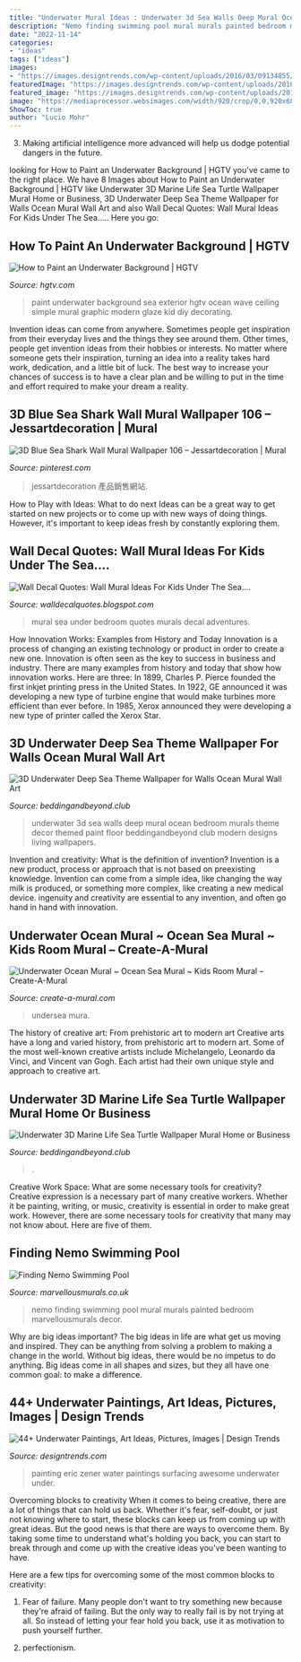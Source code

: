 ```yaml
---
title: "Underwater Mural Ideas : Underwater 3d Sea Walls Deep Mural Ocean Bedroom Murals Theme Decor Themed Paint Floor Beddingandbeyond Club Modern Designs Living Wallpapers"
description: "Nemo finding swimming pool mural murals painted bedroom marvellousmurals decor"
date: "2022-11-14"
categories:
- "ideas"
tags: ["ideas"]
images:
- "https://images.designtrends.com/wp-content/uploads/2016/03/09134855/Awesome-Painting-of-Girl-Under-Water.jpg"
featuredImage: "https://images.designtrends.com/wp-content/uploads/2016/03/09134855/Awesome-Painting-of-Girl-Under-Water.jpg"
featured_image: "https://images.designtrends.com/wp-content/uploads/2016/03/09134855/Awesome-Painting-of-Girl-Under-Water.jpg"
image: "https://mediaprocessor.websimages.com/width/920/crop/0,0,920x689/www.marvellousmurals.co.uk/Finding nemo swimming pool (5).jpg"
ShowToc: true
author: "Lucio Mohr"
---
```



3. Making artificial intelligence more advanced will help us dodge potential dangers in the future.

	

		
looking for How to Paint an Underwater Background | HGTV you've came to the right place. We have 8 Images about How to Paint an Underwater Background | HGTV like Underwater 3D Marine Life Sea Turtle Wallpaper Mural Home or Business, 3D Underwater Deep Sea Theme Wallpaper for Walls Ocean Mural Wall Art and also Wall Decal Quotes: Wall Mural Ideas For Kids Under The Sea..... Here you go:
		
    
## How To Paint An Underwater Background | HGTV

<img loading=lazy src="http://hgtvhome.sndimg.com/content/dam/images/hgtv/fullset/2005/3/4/1/rxr2212_2_paintedsea.jpg.rend.hgtvcom.1280.960.suffix/1400932117031.jpeg" onerror="this.onerror=null;this.src='https://tse2.mm.bing.net/th?id=OIP.yJvUxR0M-OXxOzZykDMwDAHaFj&amp;pid=15.1';" alt="How to Paint an Underwater Background | HGTV">

_Source: hgtv.com_

>paint underwater background sea exterior hgtv ocean wave ceiling simple mural graphic modern glaze kid diy decorating. 

	

Invention ideas can come from anywhere. Sometimes people get inspiration from their everyday lives and the things they see around them. Other times, people get invention ideas from their hobbies or interests. No matter where someone gets their inspiration, turning an idea into a reality takes hard work, dedication, and a little bit of luck. The best way to increase your chances of success is to have a clear plan and be willing to put in the time and effort required to make your dream a reality.

    
## 3D Blue Sea Shark Wall Mural Wallpaper 106 – Jessartdecoration | Mural

<img loading=lazy src="https://i.pinimg.com/originals/c5/9a/c4/c59ac40c2a034e180be58217a4a965c3.png" onerror="this.onerror=null;this.src='https://tse4.mm.bing.net/th?id=OIP.RHxNW6c1TADIPBsl-hfjLgHaHC&amp;pid=15.1';" alt="3D Blue Sea Shark Wall Mural Wallpaper 106 – Jessartdecoration | Mural">

_Source: pinterest.com_

>jessartdecoration 產品銷售網站. 

	

How to Play with Ideas: What to do next
Ideas can be a great way to get started on new projects or to come up with new ways of doing things. However, it's important to keep ideas fresh by constantly exploring them.

    
## Wall Decal Quotes: Wall Mural Ideas For Kids Under The Sea....

<img loading=lazy src="http://3.bp.blogspot.com/-igxjmY0KEaE/UhXVUXotndI/AAAAAAAACF0/vADc1ITAZWc/s1600/Kids-Bedroom-with-Under-the-Sea-Adventures-Wall-Mural.jpg" onerror="this.onerror=null;this.src='https://tse4.mm.bing.net/th?id=OIP.ETtrRIjzzHQaFWt6_lvmiwHaG3&amp;pid=15.1';" alt="Wall Decal Quotes: Wall Mural Ideas For Kids Under The Sea....">

_Source: walldecalquotes.blogspot.com_

>mural sea under bedroom quotes murals decal adventures. 

	

How Innovation Works: Examples from History and Today
Innovation is a process of changing an existing technology or product in order to create a new one. Innovation is often seen as the key to success in business and industry. There are many examples from history and today that show how innovation works. Here are three: 
In 1899, Charles P. Pierce founded the first inkjet printing press in the United States.
In 1922, GE announced it was developing a new type of turbine engine that would make turbines more efficient than ever before. 
In 1985, Xerox announced they were developing a new type of printer called the Xerox Star.

    
## 3D Underwater Deep Sea Theme Wallpaper For Walls Ocean Mural Wall Art

<img loading=lazy src="http://cdn.shopify.com/s/files/1/1008/8768/products/melin-deepsea-wallpaper1_1024x1024.jpg?v=1507634781" onerror="this.onerror=null;this.src='https://tse4.mm.bing.net/th?id=OIP.3Aur0VeZqFl5nS7JIhD1SgHaHb&amp;pid=15.1';" alt="3D Underwater Deep Sea Theme Wallpaper for Walls Ocean Mural Wall Art">

_Source: beddingandbeyond.club_

>underwater 3d sea walls deep mural ocean bedroom murals theme decor themed paint floor beddingandbeyond club modern designs living wallpapers. 

	

Invention and creativity: What is the definition of invention?
Invention is a new product, process or approach that is not based on preexisting knowledge. Invention can come from a simple idea, like changing the way milk is produced, or something more complex, like creating a new medical device. ingenuity and creativity are essential to any invention, and often go hand in hand with innovation.

    
## Underwater Ocean Mural ~ Ocean Sea Mural ~ Kids Room Mural – Create-A-Mural

<img loading=lazy src="https://cdn.shopify.com/s/files/1/1097/6726/products/Underwater-Ocean-Mural_grande.jpg?v=1499276776" onerror="this.onerror=null;this.src='https://tse3.mm.bing.net/th?id=OIP.GS1cyU_M6QpRTB_ZrlSTpgHaF3&amp;pid=15.1';" alt="Underwater Ocean Mural ~ Ocean Sea Mural ~ Kids Room Mural – Create-A-Mural">

_Source: create-a-mural.com_

>undersea mura. 

	

The history of creative art: From prehistoric art to modern art
Creative arts have a long and varied history, from prehistoric art to modern art. Some of the most well-known creative artists include Michelangelo, Leonardo da Vinci, and Vincent van Gogh. Each artist had their own unique style and approach to creative art.

    
## Underwater 3D Marine Life Sea Turtle Wallpaper Mural Home Or Business

<img loading=lazy src="http://cdn.shopify.com/s/files/1/1008/8768/products/decorating247800-underwater-sea-turtle-mural_1024x1024.jpg?v=1570518278" onerror="this.onerror=null;this.src='https://tse1.mm.bing.net/th?id=OIP.6CfphZgk5PHXK0lcEpNqPgHaGP&amp;pid=15.1';" alt="Underwater 3D Marine Life Sea Turtle Wallpaper Mural Home or Business">

_Source: beddingandbeyond.club_

>. 

	

Creative Work Space: What are some necessary tools for creativity?
Creative expression is a necessary part of many creative workers. Whether it be painting, writing, or music, creativity is essential in order to make great work. However, there are some necessary tools for creativity that many may not know about. Here are five of them.

    
## Finding Nemo Swimming Pool

<img loading=lazy src="https://mediaprocessor.websimages.com/width/920/crop/0,0,920x689/www.marvellousmurals.co.uk/Finding nemo swimming pool (5).jpg" onerror="this.onerror=null;this.src='https://tse3.mm.bing.net/th?id=OIP.UXdjYHyLI5Ouspjvg6qQ2wHaFi&amp;pid=15.1';" alt="Finding Nemo Swimming Pool">

_Source: marvellousmurals.co.uk_

>nemo finding swimming pool mural murals painted bedroom marvellousmurals decor. 

	

Why are big ideas important?
The big ideas in life are what get us moving and inspired. They can be anything from solving a problem to making a change in the world. Without big ideas, there would be no impetus to do anything. Big ideas come in all shapes and sizes, but they all have one common goal: to make a difference.

    
## 44+ Underwater Paintings, Art Ideas, Pictures, Images | Design Trends

<img loading=lazy src="https://images.designtrends.com/wp-content/uploads/2016/03/09134855/Awesome-Painting-of-Girl-Under-Water.jpg" onerror="this.onerror=null;this.src='https://tse2.mm.bing.net/th?id=OIP.dzv4-tynjOxI_yq1lXgwXwHaF7&amp;pid=15.1';" alt="44+ Underwater Paintings, Art Ideas, Pictures, Images | Design Trends">

_Source: designtrends.com_

>painting eric zener water paintings surfacing awesome underwater under. 

	

Overcoming blocks to creativity
When it comes to being creative, there are a lot of things that can hold us back. Whether it's fear, self-doubt, or just not knowing where to start, these blocks can keep us from coming up with great ideas.
But the good news is that there are ways to overcome them. By taking some time to understand what's holding you back, you can start to break through and come up with the creative ideas you've been wanting to have.

Here are a few tips for overcoming some of the most common blocks to creativity:

1. Fear of failure. Many people don't want to try something new because they're afraid of failing. But the only way to really fail is by not trying at all. So instead of letting your fear hold you back, use it as motivation to push yourself further.

2. perfectionism.


